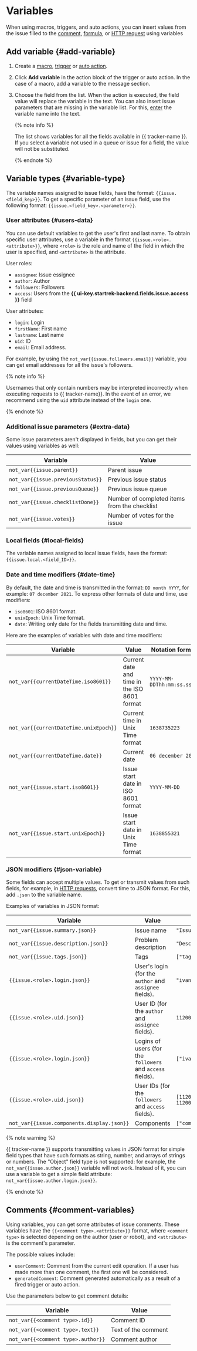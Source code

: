 # Variables

When using macros, triggers, and auto actions, you can insert values from the issue filled to the [comment](set-action.md#create-comment), [formula](set-action.md#section_calc_field), or [HTTP request](set-action.md#create-http) using variables

## Add variable {#add-variable}

1. Create a [macro](../manager/create-macroses.md), [trigger](trigger.md) or [auto action](autoactions.md).

1. Click **Add variable** in the action block of the trigger or auto action. In the case of a macro, add a variable to the message section.

1. Choose the field from the list. When the action is executed, the field value will replace the variable in the text. You can also insert issue parameters that are missing in the variable list. For this, [enter](#variable-type) the variable name into the text.

   {% note info %}

   The list shows variables for all the fields available in {{ tracker-name }}. If you select a variable not used in a queue or issue for a field, the value will not be substituted.

   {% endnote %}

## Variable types {#variable-type}

The variable names assigned to issue fields, have the format: `{{issue.<field_key>}}`. To get a specific parameter of an issue field, use the following format: `{{issue.<field_key>.<parameter>}}`.

### User attributes {#users-data}

You can use default variables to get the user's first and last name. To obtain specific user attributes, use a variable in the format `{{issue.<role>.<attribute>}}`, where `<role>` is the role and name of the field in which the user is specified, and `<attribute>` is the attribute.

User roles:
* `assignee`: Issue essignee
* `author`: Author
* `followers`: Followers
* `access`: Users from the **{{ ui-key.startrek-backend.fields.issue.access }}** field

User attributes:
* `login`: Login
* `firstName`: First name
* `lastname`: Last name
* `uid`: ID
* `email`: Email address.

For example, by using the `not_var{{issue.followers.email}}` variable, you can get email addresses for all the issue's followers.

{% note info %}

Usernames that only contain numbers may be interpreted incorrectly when executing requests to {{ tracker-name}}. In the event of an error, we recommend using the `uid` attribute instead of the `login` one.

{% endnote %}

### Additional issue parameters {#extra-data}

Some issue parameters aren't displayed in fields, but you can get their values using variables as well:

| Variable | Value |
----- | -----
| `not_var{{issue.parent}}` | Parent issue |
| `not_var{{issue.previousStatus}}` | Previous issue status |
| `not_var{{issue.previousQueue}}` | Previous issue queue |
| `not_var{{issue.checklistDone}}` | Number of completed items from the checklist |
| `not_var{{issue.votes}}` | Number of votes for the issue |

### Local fields {#local-fields}

The variable names assigned to local issue fields, have the format: `{{issue.local.<field_ID>}}`.

### Date and time modifiers {#date-time}

By default, the date and time is transmitted in the format: `DD month YYYY`, for example: `07 december 2021`. To express other formats of date and time, use modifiers:
* `iso8601`: ISO 8601 format.
* `unixEpoch`: Unix Time format.
* `date`: Writing only date for the fields transmitting date and time.

Here are the examples of variables with date and time modifiers:

| Variable | Value | Notation format |
----- | ----- | -----
| `not_var{{currentDateTime.iso8601}}` | Current date and time in the ISO 8601 format | `YYYY-MM-DDThh:mm:ss.sssZ` |
| `not_var{{currentDateTime.unixEpoch}}` | Current time in Unix Time format | `1638735223` |
| `not_var{{currentDateTime.date}}` | Current date | `06 december 2021` |
| `not_var{{issue.start.iso8601}}` | Issue start date in ISO 8601 format | `YYYY-MM-DD` |
| `not_var{{issue.start.unixEpoch}}` | Issue start date in Unix Time format | `1638855321` |

### JSON modifiers {#json-variable}

Some fields can accept multiple values. To get or transmit values from such fields, for example, in [HTTP requests](set-action.md#create-http), convert time to JSON format. For this, add `.json` to the variable name.

Examples of variables in JSON format:

| Variable | Value | Notation format |
----- | ----- | -----
| `not_var{{issue.summary.json}}` | Issue name | `"Issue name"` |
| `not_var{{issue.description.json}}` | Problem description | `"Description"` |
| `not_var{{issue.tags.json}}` | Tags | `["tag1","tag2"]` |
| `{{issue.<role>.login.json}}` | User's login (for the `author` and `assignee` fields). | `"ivan-ivanov"` |
| `{{issue.<role>.uid.json}}` | User ID (for the `author` and `assignee` fields). | `1120000000211495` |
| `{{issue.<role>.login.json}}` | Logins of users (for the `followers` and `access` fields). | `["ivan-ivanov", "user3993"]` |
| `{{issue.<role>.uid.json}}` | User IDs (for the `followers` and `access` fields). | `[1120000000211495, 1120000000011060]` |
| `not_var{{issue.components.display.json}}` | Components | `["component1","component2"]` |

{% note warning %}

{{ tracker-name }} supports transmitting values in JSON format for simple field types that have such formats as string, number, and arrays of strings or numbers. The "Object" field type is not supported: for example, the `not_var{{issue.author.json}}` variable will not work. Instead of it, you can use a variable to get a simple field attribute: `not_var{{issue.author.login.json}}`.

{% endnote %}

## Comments {#comment-variables}

Using variables, you can get some attributes of issue comments. These variables have the `{{<comment type>.<attribute>}}` format, where `<comment type>` is selected depending on the author (user or robot), and `<attribute>` is the comment's parameter.

The possible <comment type> values include:
* `userComment`: Comment from the current edit operation. If a user has made more than one comment, the first one will be considered.
* `generatedComment`: Comment generated automatically as a result of a fired trigger or auto action.

Use the parameters below to get comment details:

| Variable | Value |
----- | -----
| `not_var{{<comment type>.id}}` | Comment ID |
| `not_var{{<comment type>.text}}` | Text of the comment |
| `not_var{{<comment type>.author}}` | Comment author |
